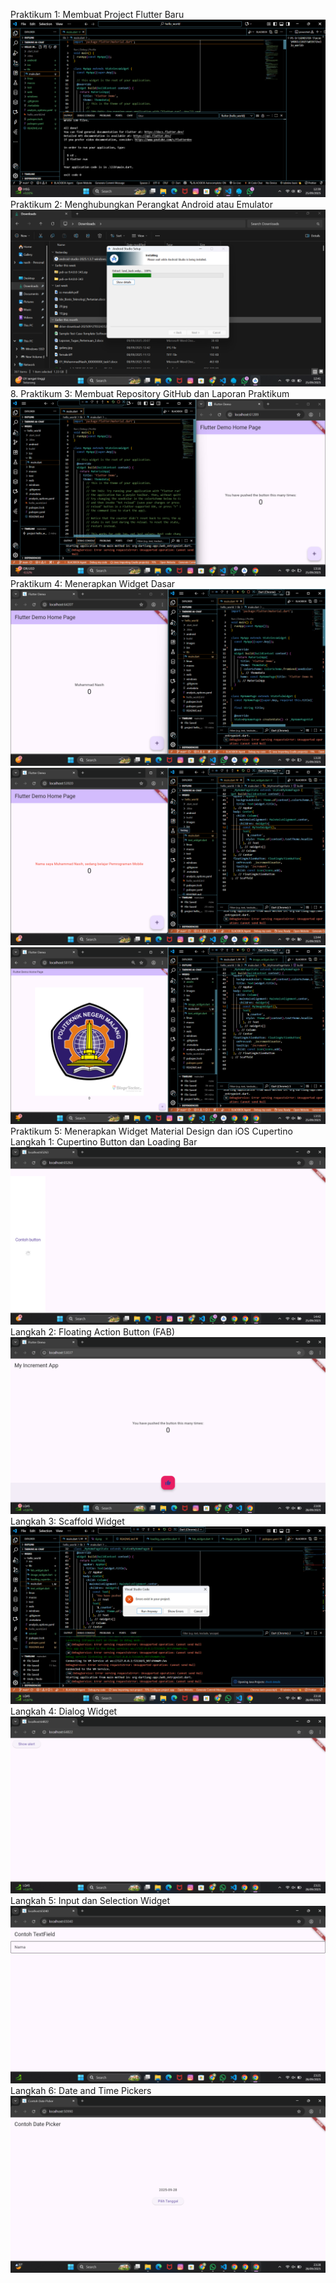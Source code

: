 Praktikum 1: Membuat Project Flutter Baru
![alt text](images/1.png)
Praktikum 2: Menghubungkan Perangkat Android atau Emulator
![alt text](images/2.png)
8. Praktikum 3: Membuat Repository GitHub dan Laporan Praktikum
![alt text](images/3.png)
 Praktikum 4: Menerapkan Widget Dasar
![alt text](images/4.png)
![alt text](images/5.png)
![alt text](images/6.png)
Praktikum 5: Menerapkan Widget Material Design dan iOS Cupertino
Langkah 1: Cupertino Button dan Loading Bar
![alt text](images/7.png)
Langkah 2: Floating Action Button (FAB)
![alt text](images/8.png)
Langkah 3: Scaffold Widget
![alt text](images/9.png)
Langkah 4: Dialog Widget
![alt text](images/10.png)
Langkah 5: Input dan Selection Widget
![alt text](images/11.png)
Langkah 6: Date and Time Pickers
![alt text](images/12.png)